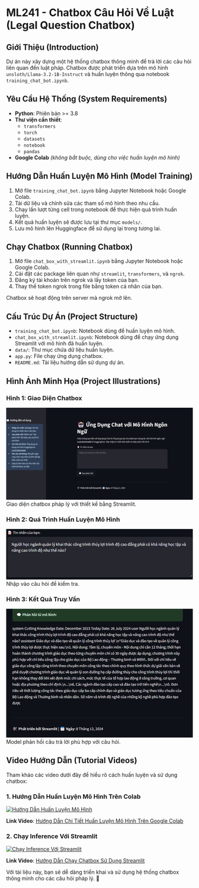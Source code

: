 # ML241 - Chatbox Câu Hỏi Về Luật (Legal Question Chatbox)

## Giới Thiệu (Introduction)
Dự án này xây dựng một hệ thống chatbox thông minh để trả lời các câu hỏi liên quan đến luật pháp. Chatbox được phát triển dựa trên mô hình `unsloth/Llama-3.2-1B-Instruct` và huấn luyện thông qua notebook `training_chat_bot.ipynb`.


## Yêu Cầu Hệ Thống (System Requirements)
* **Python**: Phiên bản >= 3.8
* **Thư viện cần thiết**:
   * `transformers`
   * `torch`
   * `datasets`
   * `notebook`
   * `pandas`
* **Google Colab** *(không bắt buộc, dùng cho việc huấn luyện mô hình)*

## Hướng Dẫn Huấn Luyện Mô Hình (Model Training)
1. Mở file `training_chat_bot.ipynb` bằng Jupyter Notebook hoặc Google Colab.
2. Tải dữ liệu và chỉnh sửa các tham số mô hình theo nhu cầu.
3. Chạy lần lượt từng cell trong notebook để thực hiện quá trình huấn luyện.
4. Kết quả huấn luyện sẽ được lưu tại thư mục `models/`.
5. Lưu mô hình lên Huggingface để sử dụng lại trong tương lai.

## Chạy Chatbox (Running Chatbox)
1. Mở file `chat_box_with_streamlit.ipynb` bằng Jupyter Notebook hoặc Google Colab.
2. Cài đặt các package liên quan như `streamlit`, `transformers`, và `ngrok`.
3. Đăng ký tài khoản trên ngrok và lấy token của bạn.
4. Thay thế token ngrok trong file bằng token cá nhân của bạn.

Chatbox sẽ hoạt động trên server mà ngrok mở lên.

## Cấu Trúc Dự Án (Project Structure)
* `training_chat_bot.ipynb`: Notebook dùng để huấn luyện mô hình.
* `chat_box_with_streamlit.ipynb`: Notebook dùng để chạy ứng dụng Streamlit với mô hình đã huấn luyện.
* `data/`: Thư mục chứa dữ liệu huấn luyện.
* `app.py`: File chạy ứng dụng chatbox.
* `README.md`: Tài liệu hướng dẫn sử dụng dự án.

## Hình Ảnh Minh Họa (Project Illustrations)

### Hình 1: Giao Diện Chatbox
![Hình 1: Giao Diện Chatbox](img/1.jpg)
Giao diện chatbox pháp lý với thiết kế bằng Streamlit.

### Hình 2: Quá Trình Huấn Luyện Mô Hình
![Hình 2: Quá Trình Huấn Luyện Mô Hình](img/2.jpg)
Nhập vào câu hỏi để kiểm tra.

### Hình 3: Kết Quả Truy Vấn
![Hình 3: Kết Quả Truy Vấn](img/3.jpg)
Model phản hồi câu trả lời phù hợp với câu hỏi.


## Video Hướng Dẫn (Tutorial Videos)
Tham khảo các video dưới đây để hiểu rõ cách huấn luyện và sử dụng chatbox:

### 1. Hướng Dẫn Huấn Luyện Mô Hình Trên Colab
[![Hướng Dẫn Huấn Luyện Mô Hình](https://img.youtube.com/vi/VLAtu-ziW3U/0.jpg)](https://www.youtube.com/watch?v=VLAtu-ziW3U)

**Link Video**: [Hướng Dẫn Chi Tiết Huấn Luyện Mô Hình Trên Google Colab](https://www.youtube.com/watch?v=VLAtu-ziW3U)

### 2. Chạy Inference Với Streamlit
[![Chạy Inference Với Streamlit](https://img.youtube.com/vi/Oi0BLE57QHY/0.jpg)](https://youtu.be/Oi0BLE57QHY)

**Link Video**: [Hướng Dẫn Chạy Chatbox Sử Dụng Streamlit](https://youtu.be/Oi0BLE57QHY)

Với tài liệu này, bạn sẽ dễ dàng triển khai và sử dụng hệ thống chatbox thông minh cho các câu hỏi pháp lý. 🚀

